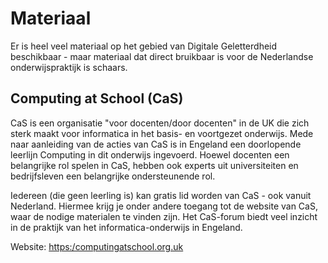 # Materiaal

Er is heel veel materiaal op het gebied van Digitale Geletterdheid beschikbaar - maar materiaal dat direct bruikbaar is voor de Nederlandse onderwijspraktijk is schaars.

## Computing at School \(CaS\)

CaS is een organisatie "voor docenten/door docenten" in de UK die zich sterk maakt voor informatica in het basis- en voortgezet onderwijs. Mede naar aanleiding van de acties van CaS is in Engeland een doorlopende leerlijn Computing in dit onderwijs ingevoerd. Hoewel docenten een belangrijke rol spelen in CaS, hebben ook experts uit universiteiten en bedrijfsleven een belangrijke ondersteunende rol.

Iedereen \(die geen leerling is\) kan gratis lid worden van CaS - ook vanuit Nederland. Hiermee krijg je onder andere toegang tot de website van CaS, waar de nodige materialen te vinden zijn. Het CaS-forum biedt veel inzicht in de praktijk van het informatica-onderwijs in Engeland.

Website: [https:/computingatschool.org.uk](https:/computingatschool.org.uk)



